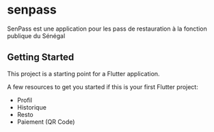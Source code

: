 # senpass

SenPass est une application pour les pass de restauration à la fonction publique du Sénégal

## Getting Started

This project is a starting point for a Flutter application.

A few resources to get you started if this is your first Flutter project:

- Profil
- Historique
- Resto
- Paiement (QR Code)

